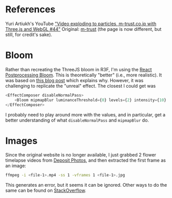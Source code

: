 # References
Yuri Artiukh's YouTube
["Video exploding to particles, m-trust.co.jp with Three.js and WebGL #44"][1]
Original: [m-trust](https://www.m-trust.co.jp) (the page is now different,
but still, for credit's sake).

# Bloom
Rather than recreating the ThreeJS bloom in R3F, I'm using the [React
Postprocessing Bloom][4]. This is theoretically "better" (i.e., more
realistic). It was based on [this blog post][5] which explains why. However,
it was challenging to replicate the "unreal" effect. The closest I could get
was

```js
<EffectComposer disableNormalPass>
    <Bloom mipmapBlur luminanceThreshold={0} levels={2} intensity={10} />
</EffectComposer>
```

I probably need to play around more with the values, and in particular, get
a better understanding of what `disableNormalPass` and `mipmapBlur` do.

# Images
Since the original website is no longer available, I just grabbed 2 flower
timelapse videos from [Deposit Photos][2], and then extracted the first frame
as an image:

```bash
ffmpeg -i <file-1>.mp4 -ss 1 -vframes 1 <file-1>.jpg
```

This generates an error, but it seems it can be ignored. Other ways to do the
same can be found on [StackOverflow][3].

[1]: https://www.youtube.com/live/3SJIPjlSjtM?si=Ryvuod-529bwn7D_
[2]: https://depositphotos.com
[3]: https://stackoverflow.com/questions/4425413/how-to-extract-the-1st-frame-and-restore-as-an-image-with-ffmpeg
[4]: https://react-postprocessing.docs.pmnd.rs/effects/bloom#example
[5]: https://www.froyok.fr/blog/2021-12-ue4-custom-bloom/